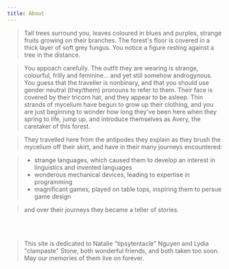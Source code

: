 ```yaml
---
title: About
---
```


> Tall trees surround you, leaves coloured in blues and purples, <span class=lychee title="with rough violet-red skin and a juicy white interior">strange fruits</span> growing on their branches. The forest's floor is covered in a thick layer of soft grey fungus. You notice a figure resting against a tree in the distance.

> You appoach carefully. The outfit they are wearing is strange, colourful, frilly and feminine... and yet still somehow androgynous. You guess that the traveller is 
> <span class="lychee" title="neither man nor woman">nonbinary</span>,
> and that you should use
> <span class="lychee" title="As in 'They went to the shops with their pet snail'">gender neutral (they/them) pronouns</span> 
> to refer to them. Their face is covered by their tricorn hat, and they appear to be asleep. Thin strands of mycelium have begun to grow up their clothing, and you are just beginning to wonder how long they've been here when they spring to life, jump up, and introduce themselves as 
> <span class="lychee" title="/eɪvəɹiː/ AY-var-ee">Avery</span>,
> the caretaker of this forest.

> They travelled here from 
> <span class="lychee" title="Australia">the antipodes</span>
> they explain as they brush the mycelium off their skirt, and have in their many journeys encountered:

> * strange languages, which caused them to develop an interest in
> <span class="lychee" title="the study of languages">linguistics</span> and 
> <span class="lychee" title="also known as conlangs">invented languages</span>
> * wonderous mechanical devices, leading to expertise in 
> <span class="lychee" title="particularly functional programming">programming</span>
> * magnificant games, played on table tops, inspiring them to persue
> <span class="lychee" title="particularly of tabletop story games/RPGs">game design</span>

> and over their journeys they became a 
> <span class="lychee" title="a storyteller">teller of stories</span>.

<br>
<div class="heart" />
<div />
<br>

> This site is dedicated to Natalie "tipsytentacle" Nguyen and Lydia "clampaste" Stone, both wonderful friends, and both taken too soon. May our memories of them live on forever.

